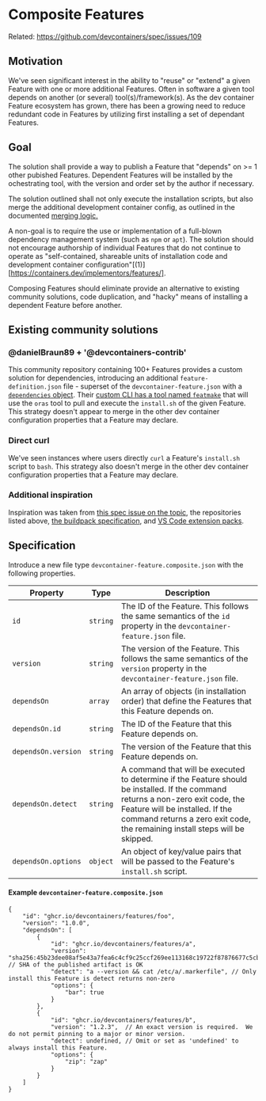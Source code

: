 # Composite Features

Related: https://github.com/devcontainers/spec/issues/109

## Motivation

We've seen significant interest in the ability to "reuse" or "extend" a given Feature with one or more additional Features.  Often in software a given tool depends on another (or several) tool(s)/framework(s).  As the dev container Feature ecosystem has grown, there has been a growing need to reduce redundant code in Features by utilizing first installing a set of dependant Features.

## Goal

The solution shall provide a way to publish a Feature that "depends" on >= 1 other pubished Features. Dependent Features will be installed by the ochestrating tool, with the version and order set by the author if necessary.

The solution outlined shall not only execute the installation scripts, but also merge the additional development container config, as outlined in the documented [merging logic.](https://containers.dev/implementors/spec/#merge-logic)

A non-goal is to require the use or implementation of a full-blown dependency management system (such as `npm` or `apt`).  The solution should not encourage authorship of individual Features that do not continue to operate as "self-contained, shareable units of installation code and development container configuration"[(1)][https://containers.dev/implementors/features/].  

Composing Features should eliminate provide an alternative to existing community solutions, code duplication, and "hacky" means of installing a dependent Feature before another.

## Existing community solutions

### @danielBraun89 + '@devcontainers-contrib'

This community repository containing 100+ Features provides a custom solution for dependencies, introducing an additional `feature-definition.json` file - superset of the `devcontainer-feature.json` with a [`dependencies` object](https://github.com/devcontainers-contrib/features/blob/db45f607e733f3d560f6527d89b6a9a85b3b806c/feature_definitions/elixir-asdf/feature-definition.json#L29-L50).  Their [custom CLI has a tool named `featmake`](https://github.com/devcontainers-contrib/cli/blob/main/resources/featmake/featmake.sh#L145-L149) that will use the `oras` tool to pull and execute the `install.sh` of the given Feature.  This strategy doesn't appear to merge in the other dev container configuration properties that a Feature may declare.

### Direct curl

We've seen instances where users directly `curl` a Feature's `install.sh` script to `bash`.  This strategy also doesn't merge in the other dev container configuration properties that a Feature may declare.

### Additional inspiration

Inspiration was taken from [this spec issue on the topic](https://github.com/devcontainers/spec/issues/109), the repositories listed above, [the buildpack specification](https://docs.cloudfoundry.org/buildpacks/understand-buildpacks.html), and [VS Code extension packs](https://code.visualstudio.com/blogs/2017/03/07/extension-pack-roundup).

## Specification

Introduce a new file type `devcontainer-feature.composite.json` with the following properties.

| Property | Type | Description |
|----------|------|-------------|
| `id` | `string` | The ID of the Feature.  This follows the same semantics of the `id` property in the `devcontainer-feature.json` file. |
| `version` | `string` | The version of the Feature.  This follows the same semantics of the `version` property in the `devcontainer-feature.json` file. |
| `dependsOn` | `array` | An array of objects (in installation order) that define the Features that this Feature depends on. |
| `dependsOn.id` | `string` | The ID of the Feature that this Feature depends on. |
| `dependsOn.version` | `string` | The version of the Feature that this Feature depends on. |
| `dependsOn.detect` | `string` | A command that will be executed to determine if the Feature should be installed.  If the command returns a non-zero exit code, the Feature will be installed.  If the command returns a zero exit code, the remaining install steps will be skipped. |
| `dependsOn.options` | `object` | An object of key/value pairs that will be passed to the Feature's `install.sh` script. |

#### Example `devcontainer-feature.composite.json`

```jsonc
{
    "id": "ghcr.io/devcontainers/features/foo",
    "version": "1.0.0",
    "dependsOn": [
        {
            "id": "ghcr.io/devcontainers/features/a",
            "version": "sha256:45b23dee08af5e43a7fea6c4cf9c25ccf269ee113168c19722f87876677c5cb2", // SHA of the published artifact is OK
            "detect": "a --version && cat /etc/a/.markerfile", // Only install this Feature is detect returns non-zero
            "options": {
                "bar": true
            }
        },
        {
            "id": "ghcr.io/devcontainers/features/b",
            "version": "1.2.3",  // An exact version is required.  We do not permit pinning to a major or minor version.
            "detect": undefined, // Omit or set as 'undefined' to always install this Feature.
            "options": {
                "zip": "zap"
            }
        }
    ]
}

```


